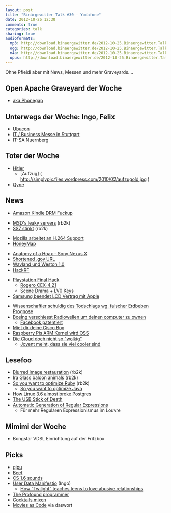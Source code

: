 ```yaml
---
layout: post
title: "Binärgewitter Talk #30 - Yodafone"
date: 2012-10-26 12:30
comments: true
categories: talk
sharing: true
audioformats:
  mp3: http://download.binaergewitter.de/2012-10-25.Binaergewitter.Talk.30.mp3
  ogg: http://download.binaergewitter.de/2012-10-25.Binaergewitter.Talk.30.ogg
  m4a: http://download.binaergewitter.de/2012-10-25.Binaergewitter.Talk.30.m4a
  opus: http://download.binaergewitter.de/2012-10-25.Binaergewitter.Talk.30.opus
---
```

Ohne Pfleidi aber mit News, Messen und mehr Graveyards....

## Open Apache Graveyard der Woche
* [aka Phonegap](http://www.pro-linux.de/news/1/19022/cordovaphonegap-wird-top-level-projekt-von-apache.html )

## Unterwegs der Woche: Ingo, Felix
* [Ubucon](http://ubucon.de )
* [IT / Business Messe in Stuttgart](http://www.messe-stuttgart.de/it-business/ )
* IT-SA Nuernberg

## Toter der Woche
* [Hitler]( https://fragdenstaat.de/anfrage/erste-durchfuhrungsverordnung-zum-heilpraktikergesetz/ )
    - [Aufzug] ( http://simplypix.files.wordpress.com/2010/02/aufzugold.jpg )
* [Qype](http://qype.de )

## News

- [Amazon Kindle DRM Fuckup]( http://www.bekkelund.net/2012/10/22/outlawed-by-amazon-drm/ )
* [MSD's leaky servers]( http://publicaddress.net/onpoint/msds-leaky-servers/ ) (rb2k)
* [SS7 stinkt]( http://www.scmagazine.com.au/News/318935,lone-packet-cripples-telco-networks.aspx ) (rb2k)
- [Mozilla arbeitet an H.264 Support]( http://www.golem.de/news/desktop-mozilla-arbeitet-an-h-264-unterstuetzung-fuer-firefox-1210-95271.html )
- [HoneyMap]( http://map.honeynet.org/ )
* [Anatomy of a Hoax - Sony Nexus X]( http://anatomyofahoax.tumblr.com/ )
* [Shortened .gov URL]( http://yro.slashdot.org/story/12/10/21/0720241/spammers-using-shortened-gov-urls )
* [Wayland und Weston 1.0]( http://www.pro-linux.de/news/1/19027/wayland-und-weston-10-erschienen.html )
* [HackRF]( http://www.forbes.com/sites/andygreenberg/2012/10/19/darpa-funded-radio-hackrf-aims-to-be-a-300-wireless-swiss-army-knife-for-hackers/ )
- [Playstation Final Hack](http://www.heise.de/newsticker/meldung/PlayStation-3-angeblich-final-gehackt-1736203.html )
    * [Rogero CEX-4.21]( http://www.tortuga-cove.com/forums/viewtopic.php?t=3636&p=8516#p8516 )
    * [Scene Drama + LV0 Keys]( http://pastie.org/private/bevpt5jf9kdjg3vrrv05w )
- [Samsung beendet LCD Vertrag mit Apple]( http://hardware.slashdot.org/story/12/10/22/1757207/samsung-terminates-lcd-contract-with-apple )
* [Wissenschaftler schuldig des Todschlags wg. falscher Erdbeben Prognose]( http://science.slashdot.org/story/12/10/22/1634219/scientists-who-failed-to-warn-of-quake-found-guilty-of-manslaughter )
* [Boeing verschiesst Radiowellen um deinen computer zu ownen]( http://tech.slashdot.org/story/12/10/24/1341232/boeings-champ-missile-uses-radio-waves-to-remotely-disable-pcs )
    - [Facebook patentiert ]( http://yro.slashdot.org/story/12/10/24/2226209/facebook-patents-pokes-per-minute-limits )
* [Miet dir deine Cisco Box]( http://arstechnica.com/security/2012/10/cisco-machine-gets-listed-by-blackhat-org-that-rents-out-hacked-pcs/ )
* [Raspberry Pis ARM Kernel wird OSS]( http://hardware.slashdot.org/story/12/10/23/2342201/arm-code-for-raspberry-pi-goes-open-source-video )
* [Die Cloud doch nicht so "wolkig"]( http://arstechnica.com/information-technology/2012/10/amazon-web-services-outage-once-again-shows-reality-behind-the-cloud/ )
    * [Joyent meint, dass sie viel cooler sind]( http://news.ycombinator.net/item?id=4687184 )

## Lesefoo

* [Blurred image restauration]( http://yuzhikov.com/articles/BlurredImagesRestoration1.htm ) (rb2k)
* [Ira Glass baloon animals]( http://rookiemag.com/2012/10/ira-glass-balloon-animals/ ) (rb2k)
* [So you want to optimize Ruby]( http://blog.headius.com/2012/10/so-you-want-to-optimize-ruby.html ) (rb2k)
    - [So you want to optimize Java]( http://forums.bukkit.org/threads/optimize-java-for-minecraft-in-a-extreme-way-p-need-feedback-thx-i-am-back.25994/ )
* [How Linux 3.6 almost broke Postgres]( http://lwn.net/Articles/518329/ )
* [The USB Stick of Death]( http://j00ru.vexillium.org/?p=1272 )
* [Automatic Generation of Regular Expressions]( http://news.ycombinator.net/item?id=4682545 )
    * Für mehr Regulären Expressionismus im Louvre

## Mimimi der Woche
* Bongstar VDSL Einrichtung auf der Fritzbox

## Picks

* [qipu]( http://qipu.de )
* [Beef]( http://www.bindshell.net/tools/beef.html )
* [CS 1.6 sounds]( http://www.ebaumsworld.com/flash/play/80986704/ )
* [User Data Manifestio]( http://userdatamanifesto.org/ ) (Ingo)
    * [How “Twilight” teaches teens to love abusive relationships]( http://www.psychologytoday.com/blog/psychologist-the-movies/201111/relationship-violence-in-twilight )
* [The Profound programmer]( http://theprofoundprogrammer.com/ )
* [Cocktails mixen]( https://i.imgur.com/7OTTZ.jpg )
* [Movies as Code](http://moviesascode.net/ ) via daswort

